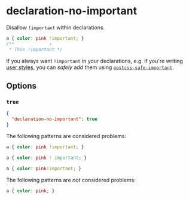 # declaration-no-important

Disallow `!important` within declarations.

<!-- prettier-ignore -->
```css
a { color: pink !important; }
/**             ↑
 * This !important */
```

If you always want `!important` in your declarations, e.g. if you're writing [user styles](https://userstyles.org/), you can _safely_ add them using [`postcss-safe-important`](https://github.com/crimx/postcss-safe-important).

## Options

### `true`

```json
{
  "declaration-no-important": true
}
```

The following patterns are considered problems:

<!-- prettier-ignore -->
```css
a { color: pink !important; }
```

<!-- prettier-ignore -->
```css
a { color: pink ! important; }
```

<!-- prettier-ignore -->
```css
a { color: pink!important; }
```

The following patterns are _not_ considered problems:

<!-- prettier-ignore -->
```css
a { color: pink; }
```
